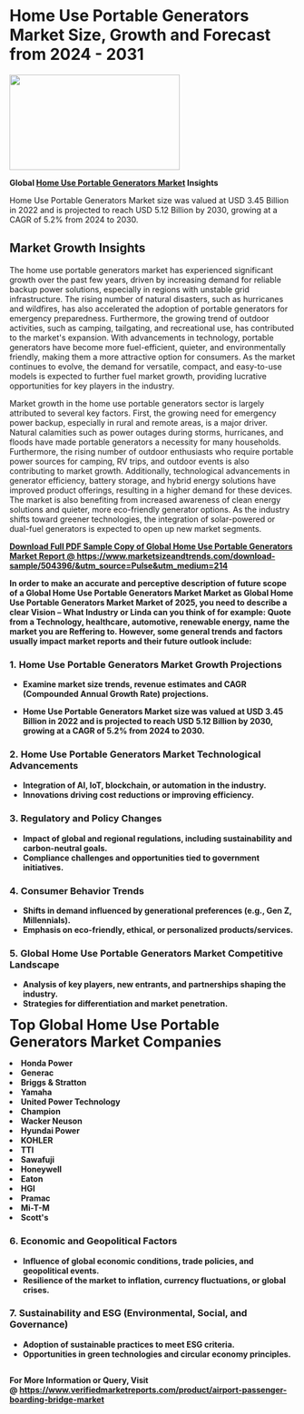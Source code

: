 <H1>Home Use Portable Generators Market Size, Growth and Forecast from 2024 - 2031</H1><img class="aligncenter size-medium wp-image-584254" src="https://thirdeyenews.in/wp-content/uploads/2024/09/Global-Market-Research-300x168.jpeg" alt="" width="300" height="168" /><p><strong>Global&nbsp;<a href="https://www.marketsizeandtrends.com/download-sample/504396/&amp;utm_source=Pulse&amp;utm_medium=214">Home Use Portable Generators Market</a> Insights</strong></p><p>Home Use Portable Generators Market size was valued at USD 3.45 Billion in 2022 and is projected to reach USD 5.12 Billion by 2030, growing at a CAGR of 5.2% from 2024 to 2030.</p><p><h2>Market Growth Insights</h2> <p>The home use portable generators market has experienced significant growth over the past few years, driven by increasing demand for reliable backup power solutions, especially in regions with unstable grid infrastructure. The rising number of natural disasters, such as hurricanes and wildfires, has also accelerated the adoption of portable generators for emergency preparedness. Furthermore, the growing trend of outdoor activities, such as camping, tailgating, and recreational use, has contributed to the market's expansion. With advancements in technology, portable generators have become more fuel-efficient, quieter, and environmentally friendly, making them a more attractive option for consumers. As the market continues to evolve, the demand for versatile, compact, and easy-to-use models is expected to further fuel market growth, providing lucrative opportunities for key players in the industry.</p> <p><strong><a href="#"></a></strong></p> <p>Market growth in the home use portable generators sector is largely attributed to several key factors. First, the growing need for emergency power backup, especially in rural and remote areas, is a major driver. Natural calamities such as power outages during storms, hurricanes, and floods have made portable generators a necessity for many households. Furthermore, the rising number of outdoor enthusiasts who require portable power sources for camping, RV trips, and outdoor events is also contributing to market growth. Additionally, technological advancements in generator efficiency, battery storage, and hybrid energy solutions have improved product offerings, resulting in a higher demand for these devices. The market is also benefiting from increased awareness of clean energy solutions and quieter, more eco-friendly generator options. As the industry shifts toward greener technologies, the integration of solar-powered or dual-fuel generators is expected to open up new market segments.</p> <p><strong><a href="#"></p><p><span class=""><strong>Download Full PDF Sample Copy of Global Home Use Portable Generators Market Report</strong> @ <a href="https://www.marketsizeandtrends.com/download-sample/504396/&amp;utm_source=Pulse&amp;utm_medium=214" target="_blank">https://www.marketsizeandtrends.com/download-sample/504396/&amp;utm_source=Pulse&amp;utm_medium=214</a></span></p><p>In order to make an accurate and perceptive description of future scope of a Global&nbsp;Home Use Portable Generators Market Market as Global&nbsp;Home Use Portable Generators Market Market of 2025, you need to describe a clear Vision &ndash; What Industry or Linda can you think of for example: Quote from a Technology, healthcare, automotive, renewable energy, name the market you are Reffering to. However, some general trends and factors usually impact market reports and their future outlook include:</p><h3>1.&nbsp;<strong>Home Use Portable Generators Market Growth Projections</strong></h3><ul><li>Examine market size trends, revenue estimates and CAGR (Compounded Annual Growth Rate) projections.</li><li><p>Home Use Portable Generators Market size was valued at USD 3.45 Billion in 2022 and is projected to reach USD 5.12 Billion by 2030, growing at a CAGR of 5.2% from 2024 to 2030.</p></li></ul><h3>2.&nbsp;<strong>Home Use Portable Generators Market Technological Advancements</strong></h3><ul><li>Integration of AI, IoT, blockchain, or automation in the industry.</li><li>Innovations driving cost reductions or improving efficiency.</li></ul><h3>3.&nbsp;<strong>Regulatory and Policy Changes</strong></h3><ul><li>Impact of global and regional regulations, including sustainability and carbon-neutral goals.</li><li>Compliance challenges and opportunities tied to government initiatives.</li></ul><h3>4.&nbsp;<strong>Consumer Behavior Trends</strong></h3><ul><li>Shifts in demand influenced by generational preferences (e.g., Gen Z, Millennials).</li><li>Emphasis on eco-friendly, ethical, or personalized products/services.</li></ul><h3>5.&nbsp;<strong>Global Home Use Portable Generators Market Competitive Landscape</strong></h3><ul><li>Analysis of key players, new entrants, and partnerships shaping the industry.</li><li>Strategies for differentiation and market penetration.</li></ul><p data-pm-slice="1 1 []"><span style="color: inherit; font-family: inherit; font-size: 25px;">Top Global Home Use Portable Generators Market Companies</span></p><div class="" data-test-id=""><p><li>Honda Power</li><li> Generac</li><li> Briggs & Stratton</li><li> Yamaha</li><li> United Power Technology</li><li> Champion</li><li> Wacker Neuson</li><li> Hyundai Power</li><li> KOHLER</li><li> TTI</li><li> Sawafuji</li><li> Honeywell</li><li> Eaton</li><li> HGI</li><li> Pramac</li><li> Mi-T-M</li><li> Scott's</li></p></div><h3>6.&nbsp;<strong>Economic and Geopolitical Factors</strong></h3><ul><li>Influence of global economic conditions, trade policies, and geopolitical events.</li><li>Resilience of the market to inflation, currency fluctuations, or global crises.</li></ul><h3>7.&nbsp;<strong>Sustainability and ESG (Environmental, Social, and Governance)</strong></h3><ul><li>Adoption of sustainable practices to meet ESG criteria.</li><li>Opportunities in green technologies and circular economy principles.</li></ul><h2><strong style="font-size: 14px;">For More Information or Query, Visit @&nbsp;</strong><a style="background-color: #ffffff; font-size: 14px;" href="https://www.marketsizeandtrends.com/report/home-use-portable-generators-market/" target="_blank">https://www.verifiedmarketreports.com/product/airport-passenger-boarding-bridge-market</a></h2>
